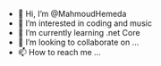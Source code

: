 - 👋 Hi, I’m @MahmoudHemeda
- 👀 I’m interested in coding and music
- 🌱 I’m currently learning .net Core 
- 💞️ I’m looking to collaborate on ...
- 📫 How to reach me ...

<!---
MahmoudHemeda/MahmoudHemeda is a ✨ special ✨ repository because its `README.md` (this file) appears on your GitHub profile.
You can click the Preview link to take a look at your changes.
--->

